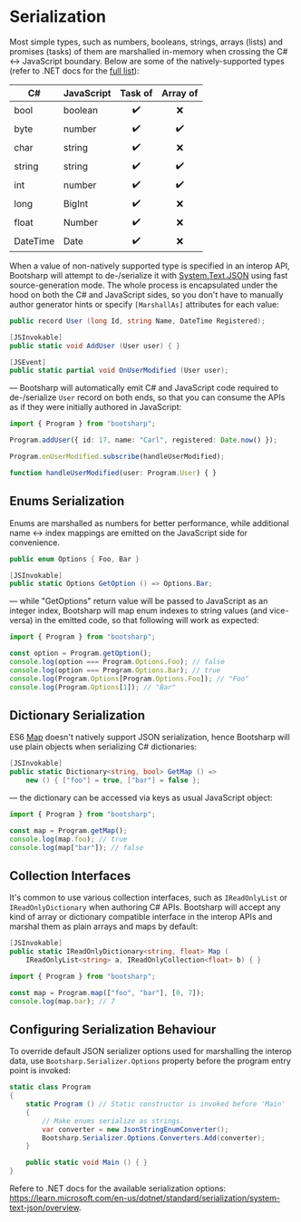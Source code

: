 ﻿# Serialization

Most simple types, such as numbers, booleans, strings, arrays (lists) and promises (tasks) of them are marshalled in-memory when crossing the C# <-> JavaScript boundary. Below are some of the natively-supported types (refer to .NET docs for the [full list](https://learn.microsoft.com/en-us/aspnet/core/blazor/javascript-interoperability/import-export-interop)):

| C#       | JavaScript | Task of | Array of |
|----------|------------|:-------:|:--------:|
| bool     | boolean    |   ✔️    |    ❌     |
| byte     | number     |   ✔️    |    ✔️    |
| char     | string     |   ✔️    |    ❌     |
| string   | string     |   ✔️    |    ✔️    |
| int      | number     |   ✔️    |    ✔️    |
| long     | BigInt     |   ✔️    |    ❌     |
| float    | Number     |   ✔️    |    ❌     |
| DateTime | Date       |   ✔️    |    ❌     |

When a value of non-natively supported type is specified in an interop API, Bootsharp will attempt to de-/serialize it with [System.Text.JSON](https://learn.microsoft.com/en-us/dotnet/api/system.text.json?view=net-8.0) using fast source-generation mode. The whole process is encapsulated under the hood on both the C# and JavaScript sides, so you don't have to manually author generator hints or specify `[MarshallAs]` attributes for each value:

```csharp
public record User (long Id, string Name, DateTime Registered);

[JSInvokable]
public static void AddUser (User user) { }

[JSEvent]
public static partial void OnUserModified (User user);
```

— Bootsharp will automatically emit C# and JavaScript code required to de-/serialize `User` record on both ends, so that you can consume the APIs as if they were initially authored in JavaScript:

```ts
import { Program } from "bootsharp";

Program.addUser({ id: 17, name: "Carl", registered: Date.now() });

Program.onUserModified.subscribe(handleUserModified);

function handleUserModified(user: Program.User) { }
```

## Enums Serialization

Enums are marshalled as numbers for better performance, while additional name <-> index mappings are emitted on the JavaScript side for convenience.

```csharp
public enum Options { Foo, Bar }

[JSInvokable]
public static Options GetOption () => Options.Bar;
```

— while "GetOptions" return value will be passed to JavaScript as an integer index, Bootsharp will map enum indexes to string values (and vice-versa) in the emitted code, so that following will work as expected:

```ts
import { Program } from "bootsharp";

const option = Program.getOption();
console.log(option === Program.Options.Foo); // false
console.log(option === Program.Options.Bar); // true
console.log(Program.Options[Program.Options.Foo]); // "Foo"
console.log(Program.Options[1]); // "Bar"
```

## Dictionary Serialization

ES6 [Map](https://developer.mozilla.org/en-US/docs/Web/JavaScript/Reference/Global_Objects/Map) doesn't natively support JSON serialization, hence Bootsharp will use plain objects when serializing C# dictionaries:

```csharp
[JSInvokable]
public static Dictionary<string, bool> GetMap () =>
    new () { ["foo"] = true, ["bar"] = false };
```

— the dictionary can be accessed via keys as usual JavaScript object:

```ts
import { Program } from "bootsharp";

const map = Program.getMap();
console.log(map.foo); // true
console.log(map["bar"]); // false
```

## Collection Interfaces

It's common to use various collection interfaces, such as `IReadOnlyList` or `IReadOnlyDictionary` when authoring C# APIs. Bootsharp will accept any kind of array or dictionary compatible interface in the interop APIs and marshal them as plain arrays and maps by default:

```csharp
[JSInvokable]
public static IReadOnlyDictionary<string, float> Map (
    IReadOnlyList<string> a, IReadOnlyCollection<float> b) { }
```

```ts
import { Program } from "bootsharp";

const map = Program.map(["foo", "bar"], [0, 7]);
console.log(map.bar); // 7
```

## Configuring Serialization Behaviour

To override default JSON serializer options used for marshalling the interop data, use `Bootsharp.Serializer.Options` property before the program entry point is invoked:

```csharp
static class Program
{
    static Program () // Static constructor is invoked before 'Main'
    {
        // Make enums serialize as strings.
        var converter = new JsonStringEnumConverter();
        Bootsharp.Serializer.Options.Converters.Add(converter);
    }

    public static void Main () { }
}
```

Refere to .NET docs for the available serialization options: https://learn.microsoft.com/en-us/dotnet/standard/serialization/system-text-json/overview.
